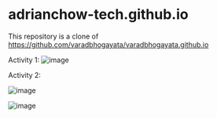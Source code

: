 # adrianchow-tech.github.io

This repository is a clone of https://github.com/varadbhogayata/varadbhogayata.github.io


Activity 1:
![image](https://github.com/adrianchow-tech/adrianchow-tech.github.io/assets/81934116/db29acc7-3ef1-41f8-8a10-6f1de05a8011)

Activity 2:

![image](https://github.com/adrianchow-tech/adrianchow-tech.github.io/assets/81934116/24cec917-5df3-4bcf-8735-0c856ed9afcb)

![image](https://github.com/adrianchow-tech/adrianchow-tech.github.io/assets/81934116/0ba364a2-7ba4-4ddf-abe6-5c5b1f0a0d82)
